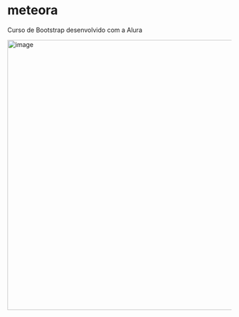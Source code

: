 # meteora

Curso de Bootstrap desenvolvido com a Alura

<img width="608" alt="image" src="https://github.com/Rowrias/meteora/assets/113151785/94ac8e23-92f9-41ed-bffd-32787cb038eb">
